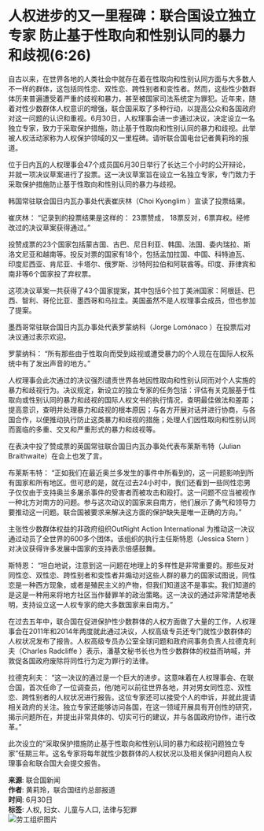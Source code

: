 # 人权进步的又一里程碑：联合国设立独立专家 防止基于性取向和性别认同的暴力和歧视(6:26)

自古以来，在世界各地的人类社会中就存在着在性取向和性别认同方面与大多数人不一样的群体，这包括同性恋、双性恋、跨性别者和变性者。然而，这些性少数群体历来普遍遭受着严重的歧视和暴力，甚至被国家司法系统定为罪犯。近年来，随着对性少数群体人权意识的增强，联合国采取了多种行动，以提高公众和各国政府对这一问题的认识和重视。6月30日，人权理事会进一步通过决议，决定设立一名独立专家，致力于采取保护措施，防止基于性取向和性别认同的暴力和歧视。此举被人权活动家称为人权保护领域的又一里程碑。请听联合国电台记者黄莉玲的报道。

位于日内瓦的人权理事会47个成员国6月30日举行了长达三个小时的公开辩论，并就一项决议草案进行了投票。这一决议草案旨在设立一名独立专家，专门致力于采取保护措施防止基于性取向和性别认同的暴力与歧视。

韩国常驻联合国日内瓦办事处代表崔庆林（Choi Kyonglim ）宣读了投票结果。

崔庆林： “记录到的投票结果是这样的： 23票赞成， 18票反对，6票弃权。经修改过的决议草案获得通过。”

投赞成票的23个国家包括蒙古国、古巴、尼日利亚、韩国、法国、委内瑞拉、斯洛文尼亚和越南等。投反对票的国家有18个，包括孟加拉国、中国、科特迪瓦、印度尼西亚、肯尼亚、卡塔尔、俄罗斯、沙特阿拉伯和阿联酋等。印度、菲律宾和南非等6个国家投了弃权票。

这项决议草案一共获得了43个国家提案，其中包括6个拉丁美洲国家：阿根廷、巴西、智利、哥伦比亚、墨西哥和乌拉圭。美国虽然不是人权理事会成员，但也参加了提案。

墨西哥常驻联合国日内瓦办事处代表罗蒙纳科（Jorge Lomónaco ）在投票后对决议通过表示欢迎。

罗蒙纳科： “所有那些由于性取向而受到歧视或遭受暴力的个人现在在国际人权系统中有了发出声音的地方。”

人权理事会此次通过的决议强烈谴责世界各地因性取向和性别认同而对个人实施的暴力和歧视行为。决议规定，新设立的独立专家的任务包括：评估有关克服基于性取向或性别认同的暴力和歧视的国际人权文书的执行情况，查明最佳做法和差距；提高意识，查明并处理暴力和歧视的根本原因；与各方开展对话并进行协商，与各国合作，以便推动执行防止这类暴力和歧视的措施；处理人们因性取向和性别认同而面临的多重、交叉和严重形式的暴力和歧视等。

在表决中投了赞成票的英国常驻联合国日内瓦办事处代表布莱斯韦特（Julian Braithwaite）在会上也发了言。

布莱斯韦特： “正如我们在最近奥兰多发生的事件中所看到的，这一问题影响到所有国家和所有地区。但可悲的是，就在过去24小时中，我们还看到一些同性恋男子仅仅由于支持奥兰多屠杀事件的受害者而被攻击和殴打。这一问题不应当被视作一种北方对南方的问题。参与这次动议的国家来自南方，他们展示了勇气和领导力要推动这一问题。联合国被要求来解决这方面的保护缺失是唯一正确的方向。”

主张性少数群体权益的非政府组织OutRight Action International 为推动这一决议通过动员了全世界的600多个团体。该组织的执行主任斯特恩（Jessica Stern ）对决议获得许多发展中国家的支持表示倍感鼓舞。

斯特恩： “坦白地说，注意到这一问题在地理上的多样性是非常重要的。那些反对同性恋、双性恋、跨性别者和变性者并煽动对这些人群的暴力的国家试图说，同性恋是一种西方现象，或者是殖民主义的产物，但我们知道这不是事实。我们知道的是这是一种用来将地方社区当作替罪羊的政治策略。这一决议的通过非常清楚地表明，支持设立这一人权专家的绝大多数国家来自南方。”

在过去五年中，联合国在促进保护性少数群体的人权方面做了大量的工作，人权理事会在2011年和2014年两度就此通过决议，人权高级专员还专门就性少数群体的人权状况发布了报告。人权高级专员办公室全球问题和政府间事务负责人拉德克利夫（Charles Radcliffe ）表示，潘基文秘书长也为性少数群体的权益而呐喊，并敦促各国政府废除将同性行为定为罪行的法律。

拉德克利夫： “这一决议的通过是一个巨大的进步。这意味着在人权理事会、在联合国，首次任命了一位调查员，他/她可以前往世界各地，并对男女同性恋、双性恋、跨性别者的人权状况进行报告。这位专家还可以接受个人的申诉，并就此提请相关政府的关注。独立专家还能够访问各国，在这一领域开展具有开创性的研究，揭示问题所在，并提出非常具体的、切实可行的建议，并与各国政府协作，进行改革。”

此次设立的“采取保护措施防止基于性取向和性别认同的暴力和歧视问题独立专家”任期三年。这名专家将每年就性少数群体的人权状况以及相关保护问题向人权理事会和联合国大会提交报告。

**来源**: 联合国新闻  
**作者**: 黄莉玲，联合国纽约总部报道  
**时间**: 6月30日  
**标签**: 人权, 妇女、儿童与人口, 法律与犯罪  
![劳工组织图片](https://mc.yandex.ru/watch/98581370)